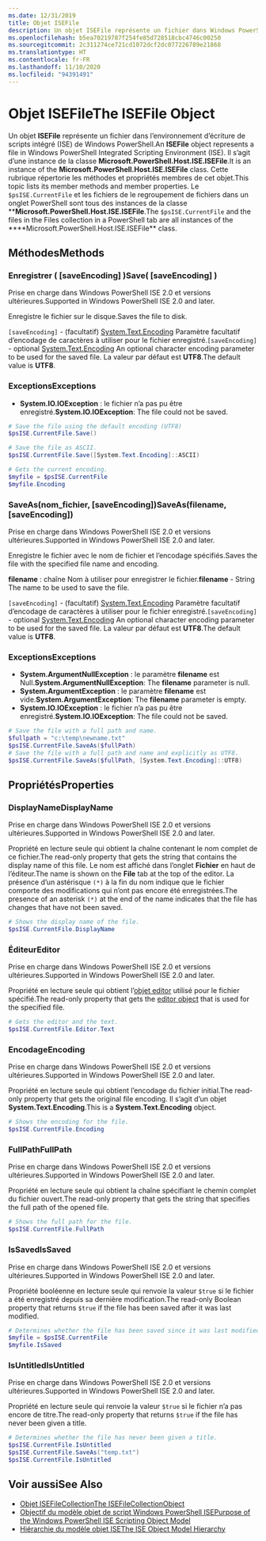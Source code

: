 ```yaml
---
ms.date: 12/31/2019
title: Objet ISEFile
description: Un objet ISEFile représente un fichier dans Windows PowerShell ISE.
ms.openlocfilehash: b5ea70219787f254fe85d728518cbc4746c00250
ms.sourcegitcommit: 2c311274ce721cd1072dcf2dc077226789e21868
ms.translationtype: HT
ms.contentlocale: fr-FR
ms.lasthandoff: 11/10/2020
ms.locfileid: "94391491"
---
```

# <a name="the-isefile-object"></a><span data-ttu-id="75969-103">Objet ISEFile</span><span class="sxs-lookup"><span data-stu-id="75969-103">The ISEFile Object</span></span>

<span data-ttu-id="75969-104">Un objet **ISEFile** représente un fichier dans l’environnement d’écriture de scripts intégré (ISE) de Windows PowerShell.</span><span class="sxs-lookup"><span data-stu-id="75969-104">An **ISEFile** object represents a file in Windows PowerShell Integrated Scripting Environment (ISE).</span></span> <span data-ttu-id="75969-105">Il s’agit d’une instance de la classe **Microsoft.PowerShell.Host.ISE.ISEFile**.</span><span class="sxs-lookup"><span data-stu-id="75969-105">It is an instance of the **Microsoft.PowerShell.Host.ISE.ISEFile** class.</span></span> <span data-ttu-id="75969-106">Cette rubrique répertorie les méthodes et propriétés membres de cet objet.</span><span class="sxs-lookup"><span data-stu-id="75969-106">This topic lists its member methods and member properties.</span></span> <span data-ttu-id="75969-107">Le `$psISE.CurrentFile` et les fichiers de le regroupement de fichiers dans un onglet PowerShell sont tous des instances de la classe \*\***Microsoft.PowerShell.Host.ISE.ISEFile**.</span><span class="sxs-lookup"><span data-stu-id="75969-107">The `$psISE.CurrentFile` and the files in the Files collection in a PowerShell tab are all instances of the \*\*\*\*Microsoft.PowerShell.Host.ISE.ISEFile\*\* class.</span></span>

## <a name="methods"></a><span data-ttu-id="75969-108">Méthodes</span><span class="sxs-lookup"><span data-stu-id="75969-108">Methods</span></span>

### <a name="save-saveencoding-"></a><span data-ttu-id="75969-109">Enregistrer \( \[saveEncoding\] \)</span><span class="sxs-lookup"><span data-stu-id="75969-109">Save\( \[saveEncoding\] \)</span></span>

<span data-ttu-id="75969-110">Prise en charge dans Windows PowerShell ISE 2.0 et versions ultérieures.</span><span class="sxs-lookup"><span data-stu-id="75969-110">Supported in Windows PowerShell ISE 2.0 and later.</span></span>

<span data-ttu-id="75969-111">Enregistre le fichier sur le disque.</span><span class="sxs-lookup"><span data-stu-id="75969-111">Saves the file to disk.</span></span>

<span data-ttu-id="75969-112">`[saveEncoding]` - (facultatif) [System.Text.Encoding](/dotnet/api/system.text.encoding) Paramètre facultatif d’encodage de caractères à utiliser pour le fichier enregistré.</span><span class="sxs-lookup"><span data-stu-id="75969-112">`[saveEncoding]` - optional [System.Text.Encoding](/dotnet/api/system.text.encoding) An optional character encoding parameter to be used for the saved file.</span></span> <span data-ttu-id="75969-113">La valeur par défaut est **UTF8**.</span><span class="sxs-lookup"><span data-stu-id="75969-113">The default value is **UTF8**.</span></span>

### <a name="exceptions"></a><span data-ttu-id="75969-114">Exceptions</span><span class="sxs-lookup"><span data-stu-id="75969-114">Exceptions</span></span>

- <span data-ttu-id="75969-115">**System.IO.IOException** : le fichier n’a pas pu être enregistré.</span><span class="sxs-lookup"><span data-stu-id="75969-115">**System.IO.IOException**: The file could not be saved.</span></span>

```powershell
# Save the file using the default encoding (UTF8)
$psISE.CurrentFile.Save()

# Save the file as ASCII.
$psISE.CurrentFile.Save([System.Text.Encoding]::ASCII)

# Gets the current encoding.
$myfile = $psISE.CurrentFile
$myfile.Encoding
```

### <a name="saveasfilename-saveencoding"></a><span data-ttu-id="75969-116">SaveAs\(nom_fichier, \[saveEncoding\]\)</span><span class="sxs-lookup"><span data-stu-id="75969-116">SaveAs\(filename, \[saveEncoding\]\)</span></span>

<span data-ttu-id="75969-117">Prise en charge dans Windows PowerShell ISE 2.0 et versions ultérieures.</span><span class="sxs-lookup"><span data-stu-id="75969-117">Supported in Windows PowerShell ISE 2.0 and later.</span></span>

<span data-ttu-id="75969-118">Enregistre le fichier avec le nom de fichier et l’encodage spécifiés.</span><span class="sxs-lookup"><span data-stu-id="75969-118">Saves the file with the specified file name and encoding.</span></span>

<span data-ttu-id="75969-119">**filename** : chaîne Nom à utiliser pour enregistrer le fichier.</span><span class="sxs-lookup"><span data-stu-id="75969-119">**filename** - String The name to be used to save the file.</span></span>

<span data-ttu-id="75969-120">`[saveEncoding]` - (facultatif) [System.Text.Encoding](/dotnet/api/system.text.encoding) Paramètre facultatif d’encodage de caractères à utiliser pour le fichier enregistré.</span><span class="sxs-lookup"><span data-stu-id="75969-120">`[saveEncoding]` - optional [System.Text.Encoding](/dotnet/api/system.text.encoding) An optional character encoding parameter to be used for the saved file.</span></span> <span data-ttu-id="75969-121">La valeur par défaut est **UTF8**.</span><span class="sxs-lookup"><span data-stu-id="75969-121">The default value is **UTF8**.</span></span>

### <a name="exceptions"></a><span data-ttu-id="75969-122">Exceptions</span><span class="sxs-lookup"><span data-stu-id="75969-122">Exceptions</span></span>

- <span data-ttu-id="75969-123">**System.ArgumentNullException** : le paramètre **filename** est Null.</span><span class="sxs-lookup"><span data-stu-id="75969-123">**System.ArgumentNullException**: The **filename** parameter is null.</span></span>
- <span data-ttu-id="75969-124">**System.ArgumentException** : le paramètre **filename** est vide.</span><span class="sxs-lookup"><span data-stu-id="75969-124">**System.ArgumentException**: The **filename** parameter is empty.</span></span>
- <span data-ttu-id="75969-125">**System.IO.IOException** : le fichier n’a pas pu être enregistré.</span><span class="sxs-lookup"><span data-stu-id="75969-125">**System.IO.IOException**: The file could not be saved.</span></span>

```powershell
# Save the file with a full path and name.
$fullpath = "c:\temp\newname.txt"
$psISE.CurrentFile.SaveAs($fullPath)
# Save the file with a full path and name and explicitly as UTF8.
$psISE.CurrentFile.SaveAs($fullPath, [System.Text.Encoding]::UTF8)
```

## <a name="properties"></a><span data-ttu-id="75969-126">Propriétés</span><span class="sxs-lookup"><span data-stu-id="75969-126">Properties</span></span>

### <a name="displayname"></a><span data-ttu-id="75969-127">DisplayName</span><span class="sxs-lookup"><span data-stu-id="75969-127">DisplayName</span></span>

<span data-ttu-id="75969-128">Prise en charge dans Windows PowerShell ISE 2.0 et versions ultérieures.</span><span class="sxs-lookup"><span data-stu-id="75969-128">Supported in Windows PowerShell ISE 2.0 and later.</span></span>

<span data-ttu-id="75969-129">Propriété en lecture seule qui obtient la chaîne contenant le nom complet de ce fichier.</span><span class="sxs-lookup"><span data-stu-id="75969-129">The read-only property that gets the string that contains the display name of this file.</span></span> <span data-ttu-id="75969-130">Le nom est affiché dans l’onglet **Fichier** en haut de l’éditeur.</span><span class="sxs-lookup"><span data-stu-id="75969-130">The name is shown on the **File** tab at the top of the editor.</span></span> <span data-ttu-id="75969-131">La présence d’un astérisque `(*)` à la fin du nom indique que le fichier comporte des modifications qui n’ont pas encore été enregistrées.</span><span class="sxs-lookup"><span data-stu-id="75969-131">The presence of an asterisk `(*)` at the end of the name indicates that the file has changes that have not been saved.</span></span>

```powershell
# Shows the display name of the file.
$psISE.CurrentFile.DisplayName
```

### <a name="editor"></a><span data-ttu-id="75969-132">Éditeur</span><span class="sxs-lookup"><span data-stu-id="75969-132">Editor</span></span>

<span data-ttu-id="75969-133">Prise en charge dans Windows PowerShell ISE 2.0 et versions ultérieures.</span><span class="sxs-lookup"><span data-stu-id="75969-133">Supported in Windows PowerShell ISE 2.0 and later.</span></span>

<span data-ttu-id="75969-134">Propriété en lecture seule qui obtient l’[objet editor](The-ISEEditor-Object.md) utilisé pour le fichier spécifié.</span><span class="sxs-lookup"><span data-stu-id="75969-134">The read-only property that gets the [editor object](The-ISEEditor-Object.md) that is used for the specified file.</span></span>

```powershell
# Gets the editor and the text.
$psISE.CurrentFile.Editor.Text
```

### <a name="encoding"></a><span data-ttu-id="75969-135">Encodage</span><span class="sxs-lookup"><span data-stu-id="75969-135">Encoding</span></span>

<span data-ttu-id="75969-136">Prise en charge dans Windows PowerShell ISE 2.0 et versions ultérieures.</span><span class="sxs-lookup"><span data-stu-id="75969-136">Supported in Windows PowerShell ISE 2.0 and later.</span></span>

<span data-ttu-id="75969-137">Propriété en lecture seule qui obtient l’encodage du fichier initial.</span><span class="sxs-lookup"><span data-stu-id="75969-137">The read-only property that gets the original file encoding.</span></span> <span data-ttu-id="75969-138">Il s’agit d’un objet **System.Text.Encoding**.</span><span class="sxs-lookup"><span data-stu-id="75969-138">This is a **System.Text.Encoding** object.</span></span>

```powershell
# Shows the encoding for the file.
$psISE.CurrentFile.Encoding
```

### <a name="fullpath"></a><span data-ttu-id="75969-139">FullPath</span><span class="sxs-lookup"><span data-stu-id="75969-139">FullPath</span></span>

<span data-ttu-id="75969-140">Prise en charge dans Windows PowerShell ISE 2.0 et versions ultérieures.</span><span class="sxs-lookup"><span data-stu-id="75969-140">Supported in Windows PowerShell ISE 2.0 and later.</span></span>

<span data-ttu-id="75969-141">Propriété en lecture seule qui obtient la chaîne spécifiant le chemin complet du fichier ouvert.</span><span class="sxs-lookup"><span data-stu-id="75969-141">The read-only property that gets the string that specifies the full path of the opened file.</span></span>

```powershell
# Shows the full path for the file.
$psISE.CurrentFile.FullPath
```

### <a name="issaved"></a><span data-ttu-id="75969-142">IsSaved</span><span class="sxs-lookup"><span data-stu-id="75969-142">IsSaved</span></span>

<span data-ttu-id="75969-143">Prise en charge dans Windows PowerShell ISE 2.0 et versions ultérieures.</span><span class="sxs-lookup"><span data-stu-id="75969-143">Supported in Windows PowerShell ISE 2.0 and later.</span></span>

<span data-ttu-id="75969-144">Propriété booléenne en lecture seule qui renvoie la valeur `$true` si le fichier a été enregistré depuis sa dernière modification.</span><span class="sxs-lookup"><span data-stu-id="75969-144">The read-only Boolean property that returns `$true` if the file has been saved after it was last modified.</span></span>

```powershell
# Determines whether the file has been saved since it was last modified.
$myfile = $psISE.CurrentFile
$myfile.IsSaved
```

### <a name="isuntitled"></a><span data-ttu-id="75969-145">IsUntitled</span><span class="sxs-lookup"><span data-stu-id="75969-145">IsUntitled</span></span>

<span data-ttu-id="75969-146">Prise en charge dans Windows PowerShell ISE 2.0 et versions ultérieures.</span><span class="sxs-lookup"><span data-stu-id="75969-146">Supported in Windows PowerShell ISE 2.0 and later.</span></span>

<span data-ttu-id="75969-147">Propriété en lecture seule qui renvoie la valeur `$true` si le fichier n’a pas encore de titre.</span><span class="sxs-lookup"><span data-stu-id="75969-147">The read-only property that returns `$true` if the file has never been given a title.</span></span>

```powershell
# Determines whether the file has never been given a title.
$psISE.CurrentFile.IsUntitled
$psISE.CurrentFile.SaveAs("temp.txt")
$psISE.CurrentFile.IsUntitled
```

## <a name="see-also"></a><span data-ttu-id="75969-148">Voir aussi</span><span class="sxs-lookup"><span data-stu-id="75969-148">See Also</span></span>

- [<span data-ttu-id="75969-149">Objet ISEFileCollection</span><span class="sxs-lookup"><span data-stu-id="75969-149">The ISEFileCollectionObject</span></span>](The-ISEFileCollection-Object.md)
- [<span data-ttu-id="75969-150">Objectif du modèle objet de script Windows PowerShell ISE</span><span class="sxs-lookup"><span data-stu-id="75969-150">Purpose of the Windows PowerShell ISE Scripting Object Model</span></span>](Purpose-of-the-Windows-PowerShell-ISE-Scripting-Object-Model.md)
- [<span data-ttu-id="75969-151">Hiérarchie du modèle objet ISE</span><span class="sxs-lookup"><span data-stu-id="75969-151">The ISE Object Model Hierarchy</span></span>](The-ISE-Object-Model-Hierarchy.md)
